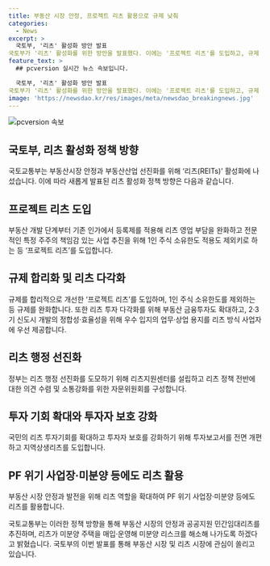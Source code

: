 ```yaml
---
title: 부동산 시장 안정, 프로젝트 리츠 활용으로 규제 낮춰
categories:
  - News
excerpt: >
  국토부, '리츠' 활성화 방안 발표
국토부가 '리츠' 활성화를 위한 방안을 발표했다. 이에는 '프로젝트 리츠'를 도입하고, 규제 합리화를 통해 투자다각화를 촉진하는 등의 내용이 담겨 있다. 또한 공공지원 민간임대리츠를 추진하고, 투자자 보호를 강화하기 위한 다양한 정책도 발표됐다. 이번 발표는 국토부의 다양한 채널을 통해 수립된 개선안을 토대로 이뤄졌다. 이에 대한 자세한 내용은 국토부 홈페이지에서 확인할 수 있다. 
feature_text: >
  ## pcversion 실시간 뉴스 속보입니다.

  국토부, '리츠' 활성화 방안 발표
국토부가 '리츠' 활성화를 위한 방안을 발표했다. 이에는 '프로젝트 리츠'를 도입하고, 규제 합리화를 통해 투자다각화를 촉진하는 등의 내용이 담겨 있다. 또한 공공지원 민간임대리츠를 추진하고, 투자자 보호를 강화하기 위한 다양한 정책도 발표됐다. 이번 발표는 국토부의 다양한 채널을 통해 수립된 개선안을 토대로 이뤄졌다. 이에 대한 자세한 내용은 국토부 홈페이지에서 확인할 수 있다. 
image: 'https://newsdao.kr/res/images/meta/newsdao_breakingnews.jpg'
---
```


<p><img src="https://newsdao.kr/res/images/meta/newsdao_breakingnews.jpg" alt="pcversion 속보" /></p>

<h2 data-ke-size="size26">국토부, 리츠 활성화 정책 방향</h2>

<p>국토교통부는 부동산시장 안정과 부동산산업 선진화를 위해 ‘리츠(REITs)’ 활성화에 나섰습니다. 이에 따라 새롭게 발표된 리츠 활성화 정책 방향은 다음과 같습니다.</p>

<h2 data-ke-size="size24">프로젝트 리츠 도입</h2>

<p>부동산 개발 단계부터 기존 인가에서 등록제를 적용해 리츠 영업 부담을 완화하고 전문적인 특정 주주의 책임감 있는 사업 추진을 위해 1인 주식 소유한도 적용도 제외키로 하는 등 ‘프로젝트 리츠’를 도입합니다.</p>

<h2 data-ke-size="size24">규제 합리화 및 리츠 다각화</h2>

<p>규제를 합리적으로 개선한 ‘프로젝트 리츠’를 도입하며, 1인 주식 소유한도를 제외하는 등 규제를 완화합니다. 또한 리츠 투자 다각화를 위해 부동산 금융투자도 확대하고, 2·3기 신도시 개발의 정합성·효율성을 위해 우수 입지의 업무·상업 용지를 리츠 방식 사업자에 우선 제공합니다.</p>

<h2 data-ke-size="size24">리츠 행정 선진화</h2>

<p>정부는 리츠 행정 선진화를 도모하기 위해 리츠지원센터를 설립하고 리츠 정책 전반에 대한 의견 수렴 및 소통강화를 위한 자문위원회를 구성합니다.</p>

<h2 data-ke-size="size24">투자 기회 확대와 투자자 보호 강화</h2>

<p>국민의 리츠 투자기회를 확대하고 투자자 보호를 강화하기 위해 투자보고서를 전면 개편하고 지역상생리츠를 도입합니다.</p>

<h2 data-ke-size="size24">PF 위기 사업장·미분양 등에도 리츠 활용</h2>

<p>부동산 시장 안정과 발전을 위해 리츠 역할을 확대하여 PF 위기 사업장·미분양 등에도 리츠를 활용합니다.</p>

<p>국토교통부는 이러한 정책 방향을 통해 부동산 시장의 안정과 공공지원 민간임대리츠를 추진하며, 리츠가 미분양 주택을 매입·운영해 미분양 리스크를 해소해 나가도록 하겠다고 밝혔습니다. 국토부의 이번 발표를 통해 부동산 시장 및 리츠 시장에 관심이 쏠리고 있습니다.</p>

